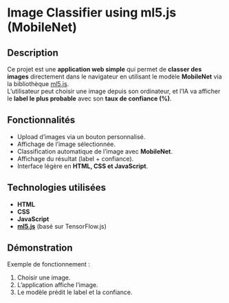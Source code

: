 # Image Classifier using ml5.js (MobileNet)

##  Description
Ce projet est une **application web simple** qui permet de **classer des images** directement dans le navigateur en utilisant le modèle **MobileNet** via la bibliothèque [ml5.js](https://ml5js.org/).  
L’utilisateur peut choisir une image depuis son ordinateur, et l’IA va afficher le **label le plus probable** avec son **taux de confiance (%)**.

##  Fonctionnalités
- Upload d’images via un bouton personnalisé.
- Affichage de l’image sélectionnée.
- Classification automatique de l’image avec **MobileNet**.
- Affichage du résultat (label + confiance).
- Interface légère en **HTML, CSS et JavaScript**.

##  Technologies utilisées
- **HTML**
- **CSS**
- **JavaScript**
- **[ml5.js](https://ml5js.org/)** (basé sur TensorFlow.js)

##  Démonstration
Exemple de fonctionnement :

1. Choisir une image.
2. L’application affiche l’image.
3. Le modèle prédit le label et la confiance.


